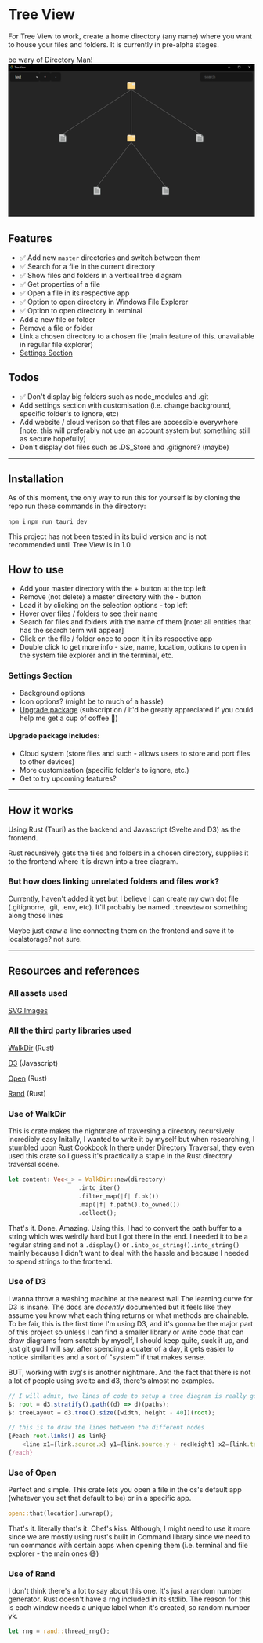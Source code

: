 # Tree View
For Tree View to work, create a home directory (any name) where you want to house your files and folders.
It is currently in pre-alpha stages.

be wary of Directory Man!
![sample image](sample.png)

## Features
- ✅ Add new `master` directories and switch between them
- ✅ Search for a file in the current directory
- ✅ Show files and folders in a vertical tree diagram
- ✅ Get properties of a file 
- ✅ Open a file in its respective app 
- ✅ Option to open directory in Windows File Explorer
- ✅ Option to open directory in terminal
- Add a new file or folder
- Remove a file or folder
- Link a chosen directory to a chosen file (main feature of this. unavailable in regular file explorer)
- [Settings Section](#settings-section) 

## Todos
- ✅ Don't display big folders such as node_modules and .git
- Add settings section with customisation (i.e. change background, specific folder's to ignore, etc)
- Add website / cloud verison so that files are accessible everywhere [note: this will preferably not use an account system but something still as secure hopefully]
- Don't display dot files such as .DS_Store and .gitignore? (maybe)

---

## Installation
As of this moment, the only way to run this for yourself is by cloning the repo run these commands in the directory:

`npm i`
`npm run tauri dev`

This project has not been tested in its build version and is not recommended until Tree View is in 1.0

## How to use
- Add your master directory with the + button at the top left.
- Remove (not delete) a master directory with the - button
- Load it by clicking on the selection options - top left
- Hover over files / folders to see their name
- Search for files and folders with the name of them [note: all entities that has the search term will appear]
- Click on the file / folder once to open it in its respective app
- Double click to get more info - size, name, location, options to open in the system file explorer and in the terminal, etc.

### Settings Section
- Background options
- Icon options? (might be to much of a hassle)
- [Upgrade package](#upgrade-package) (subscription / it'd be greatly appreciated if you could help me get a cup of coffee 🥺)

#### Upgrade package includes: 
- Cloud system (store files and such - allows users to store and port files to other devices)
- More customisation (specific folder's to ignore, etc.)
- Get to try upcoming features?

---

## How it works
Using Rust (Tauri) as the backend and Javascript (Svelte and D3) as the frontend. 

Rust recursively gets the files and folders in a chosen directory, supplies it to the frontend where it is drawn into a tree diagram.

### But how does linking unrelated folders and files work?
Currently, haven't added it yet but I believe I can create my own dot file (.gitignorre, .git, .env, etc).
It'll probably be named `.treeview` or something along those lines

Maybe just draw a line connecting them on the frontend and save it to localstorage? not sure.

---

## Resources and references
### All assets used

[SVG Images](https://www.svgrepo.com)

### All the third party libraries used

[WalkDir](https://docs.rs/walkdir/latest/walkdir/) (Rust)

[D3](https://d3js.org) (Javascript)

[Open](https://docs.rs/open/latest/open/) (Rust)

[Rand](https://docs.rs/rand/latest/rand/) (Rust)

### Use of WalkDir
This is crate makes the nightmare of traversing a directory recursively incredibly easy
Initally, I wanted to write it by myself but when researching, I stumbled upon [Rust Cookbook](https://rust-lang-nursery.github.io/rust-cookbook/file/dir.html)
In there under Directory Traversal, they even used this crate so I guess it's practically a staple in the Rust directory traversal scene.

```rust
let content: Vec<_> = WalkDir::new(directory)
                    .into_iter()
                    .filter_map(|f| f.ok())
                    .map(|f| f.path().to_owned())
                    .collect();
```
That's it. Done. Amazing. Using this, I had to convert the path buffer to a string which was weirdly hard but I got there in the end. I needed it to be a regular string and not a `.display()` or `.into_os_string().into_string()` mainly because I didn't want to deal with the hassle and because I needed to spend strings to the frontend.

### Use of D3
I wanna throw a washing machine at the nearest wall
The learning curve for D3 is insane. The docs are _decently_ documented but it feels like they assume you know what each thing returns or what methods are chainable.
To be fair, this is the first time I'm using D3, and it's gonna be the major part of this project so unless I can find a smaller library or write code that can draw diagrams from scratch by myself, I should keep quite, suck it up, and just git gud
I will say, after spending a quater of a day, it gets easier to notice similarities and a sort of "system" if that makes sense.

BUT, working with svg's is another nightmare. And the fact that there is not a lot of people using svelte and d3, there's almost no examples.

```js
// I will admit, two lines of code to setup a tree diagram is really good. but it took me a surprising amount of time to write these two lines
$: root = d3.stratify().path((d) => d)(paths);
$: treeLayout = d3.tree().size([width, height - 40])(root);
```

```js
// this is to draw the lines between the different nodes
{#each root.links() as link}
    <line x1={link.source.x} y1={link.source.y + recHeight} x2={link.target.x} y2={link.target.y} stroke="#adadad"></line>
{/each}
```
### Use of Open
Perfect and simple. This crate lets you open a file in the os's default app (whatever you set that default to be) or in a specific app.

```rust
open::that(location).unwrap();
```
That's it. literally that's it. Chef's kiss.
Although, I might need to use it more since we are mostly using rust's built in Command library since we need to run commands with certain apps when opening them (i.e. terminal and file explorer - the main ones 😅)

### Use of Rand
I don't think there's a lot to say about this one. It's just a random number generator.
Rust doesn't have a rng included in its stdlib.
The reason for this is each window needs a unique label when it's created, so random number yk.

```rust
let rng = rand::thread_rng();
```
